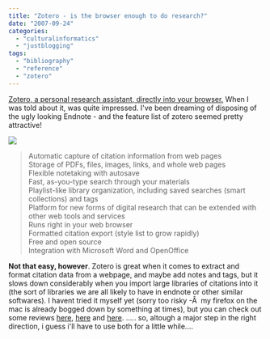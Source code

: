 ```yaml
---
title: "Zotero - is the browser enough to do research?"
date: "2007-09-24"
categories: 
  - "culturalinformatics"
  - "justblogging"
tags: 
  - "bibliography"
  - "reference"
  - "zotero"
---
```


[Zotero, a personal research assistant, directly into your browser.](http://www.zotero.org/) When I was told about it, was quite impressed. I've been dreaming of disposing of the ugly looking Endnote - and the feature list of zotero seemed pretty attractive!

![](/media/static/blog_img/zotero_screenshot.jpg)

> Automatic capture of citation information from web pages  
> Storage of PDFs, files, images, links, and whole web pages  
> Flexible notetaking with autosave  
> Fast, as-you-type search through your materials  
> Playlist-like library organization, including saved searches (smart collections) and tags  
> Platform for new forms of digital research that can be extended with other web tools and services  
> Runs right in your web browser  
> Formatted citation export (style list to grow rapidly)  
> Free and open source  
> Integration with Microsoft Word and OpenOffice

**Not that easy, however**. Zotero is great when it comes to extract and format citation data from a webpage, and maybe add notes and tags, but it slows down considerably when you import large libraries of citations into it (the sort of libraries we are all likely to have in endnote or other similar softwares). I havent tried it myself yet (sorry too risky -Â  my firefox on the mac is already bogged down by something at times), but you can check out some reviews [here](http://forums.zotero.org/discussion/1163/zotero-and-endnote-compared-lessons-learned/), [here](http://forums.zotero.org/discussion/846/endnote-import-stalls/) and [here](http://www.library.uiuc.edu/biotech/EndNoteGoogleScholar.htm). ..... so, altough a major step in the right direction, i guess i'll have to use both for a little while....
